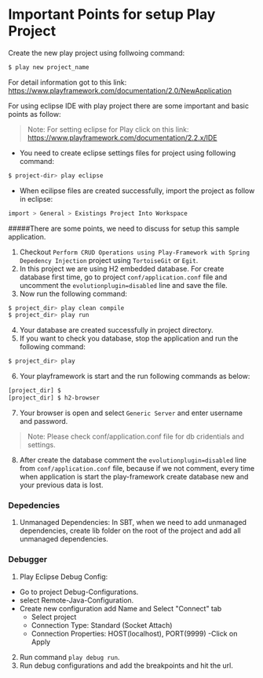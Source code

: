 # Important Points for setup Play Project
Create the new play project using follwoing command: 
```sh
$ play new project_name
```
For detail information got to this link: https://www.playframework.com/documentation/2.0/NewApplication

For using eclipse IDE with play project there are some important and basic points as follow: 
> Note: For setting eclipse for Play click on this link:  https://www.playframework.com/documentation/2.2.x/IDE

* You need to create eclipse settings files for project using following command: 
```sh
$ project-dir> play eclipse
```
* When ecilipse files are created successfully, import the project as follow in eclipse: 
```sh
import > General > Existings Project Into Workspace
```

#####There are some points, we need to discuss for setup this sample application.
1. Checkout `Perform CRUD Operations using Play-Framework with Spring Depedency Injection` project using `TortoiseGit` or `Egit`.
2. In this project we are using H2 embedded database. For create database first time, go to project `conf/application.conf` file and uncomment the `evolutionplugin=disabled` line and save the file. 
3. Now run the following command: 
```sh
$ project_dir> play clean compile
$ project_dir> play run
```
4. Your database are created successfully in project directory. 
5. If you want to check you database, stop the application and run the following command:
```sh
$ project_dir> play
```
6. Your playframework is start and the run following commands as below:
```sh
[project_dir] $ 
[project_dir] $ h2-browser
```
7. Your browser is open and select `Generic Server` and enter username and password.
> Note: Please check conf/application.conf file for db cridentials and settings.
8. After create the database comment the `evolutionplugin=disabled` line from `conf/application.conf` file, because if we not comment, every time when application is start the play-framework create database new and your previous data is lost.

### Depedencies
1. Unmanaged Dependencies: In SBT, when we need to add unmanaged dependencies, create  lib folder on the root of the project and add all unmanaged dependencies.

### Debugger
1. Play Eclipse Debug Config:   
  - Go to project Debug-Configurations.
  - select Remote-Java-Configuration.
  -  Create new configuration add Name and Select "Connect" tab 
        - Select project
        - Connection Type: Standard (Socket Attach)
        - Connection Properties: HOST(localhost), PORT(9999)
  -Click on Apply
2. Run command `play debug run`.
3. Run debug configurations and add the breakpoints and hit the url.